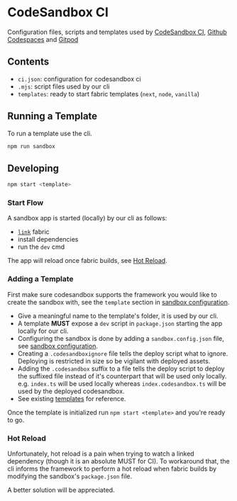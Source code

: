 # CodeSandbox CI

Configuration files, scripts and templates used by [CodeSandbox CI](https://codesandbox.io/docs/ci), [Github Codespaces](https://docs.github.com/en/codespaces) and [Gitpod](https://gitpod.io/from-referrer/)

## Contents

- `ci.json`: configuration for codesandbox ci
- `.mjs`: script files used by our cli
- `templates`: ready to start fabric templates (`next`, `node`, `vanilla`)

## Running a Template

To run a template use the cli.

```bash
npm run sandbox
```

## Developing

```bash
npm start <template>
```

### Start Flow

A sandbox app is started (locally) by our cli as follows:

- [`link`](https://docs.npmjs.com/cli/v8/commands/npm-link) fabric
- install dependencies
- run the `dev` cmd

The app will reload once fabric builds, see [Hot Reload](#hot-reload).

### Adding a Template

First make sure codesandbox supports the framework you would like to create the sandbox with, see the `template` section in [sandbox configuration](https://codesandbox.io/docs/configuration#sandbox-configuration).

- Give a meaningful name to the template's folder, it is used by our cli.
- A template **MUST** expose a `dev` script in `package.json` starting the app locally for our cli.
- Configuring the sandbox is done by adding a `sandbox.config.json` file, see [sandbox configuration](https://codesandbox.io/docs/configuration#sandbox-configuration).
- Creating a `.codesandboxignore` file tells the deploy script what to ignore. Deploying is restricted in size so be vigilant with deployed assets.
- Adding the `.codesandbox` suffix to a file tells the deploy script to deploy the suffixed file instead of it's counterpart that will be used only locally. e.g. `index.ts` will be used locally whereas `index.codesandbox.ts` will be used by the deployed codesandbox.
- See existing [templates](./templates) for reference.

Once the template is initialized run `npm start <template>` and you're ready to go.

### Hot Reload

Unfortunately, hot reload is a pain when trying to watch a linked dependency (though it is an absolute MUST for CI).
To workaround that, the cli informs the framework to perform a hot reload when fabric builds by modifying the sandbox's `package.json` file.

A better solution will be appreciated.
